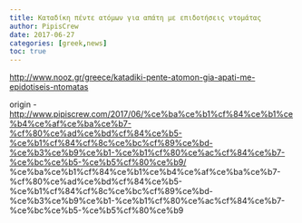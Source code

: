 ```yaml
---
title: Καταδίκη πέντε ατόμων για απάτη με επιδοτήσεις ντομάτας
author: PipisCrew
date: 2017-06-27
categories: [greek,news]
toc: true
---
```


http://www.nooz.gr/greece/katadiki-pente-atomon-gia-apati-me-epidotiseis-ntomatas

origin - http://www.pipiscrew.com/2017/06/%ce%ba%ce%b1%cf%84%ce%b1%ce%b4%ce%af%ce%ba%ce%b7-%cf%80%ce%ad%ce%bd%cf%84%ce%b5-%ce%b1%cf%84%cf%8c%ce%bc%cf%89%ce%bd-%ce%b3%ce%b9%ce%b1-%ce%b1%cf%80%ce%ac%cf%84%ce%b7-%ce%bc%ce%b5-%ce%b5%cf%80%ce%b9/ %ce%ba%ce%b1%cf%84%ce%b1%ce%b4%ce%af%ce%ba%ce%b7-%cf%80%ce%ad%ce%bd%cf%84%ce%b5-%ce%b1%cf%84%cf%8c%ce%bc%cf%89%ce%bd-%ce%b3%ce%b9%ce%b1-%ce%b1%cf%80%ce%ac%cf%84%ce%b7-%ce%bc%ce%b5-%ce%b5%cf%80%ce%b9